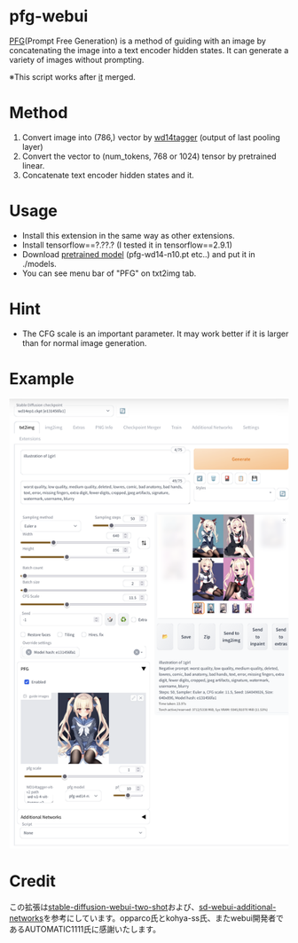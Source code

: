 # pfg-webui
[PFG](https://github.com/laksjdjf/pfg)(Prompt Free Generation) is a method of guiding with an image by concatenating the image into a text encoder hidden states.
It can generate a variety of images without prompting.

※This script works after [it](https://github.com/AUTOMATIC1111/stable-diffusion-webui/pull/8064) merged.

# Method
1. Convert image into (786,) vector by [wd14tagger](https://huggingface.co/SmilingWolf/wd-v1-4-vit-tagger-v2) (output of last pooling layer)
2. Convert the vector to (num_tokens, 768 or 1024) tensor by pretrained linear.
3. Concatenate text encoder hidden states and it.

# Usage
+ Install this extension in the same way as other extensions.
+ Install tensorflow==?.??.? (I tested it in tensorflow==2.9.1)
+ Download [pretrained model](https://huggingface.co/furusu/PFG) (pfg-wd14-n10.pt etc..) and put it in ./models.
+ You can see menu bar of "PFG" on txt2img tab.

# Hint
+ The CFG scale is an important parameter. It may work better if it is larger than for normal image generation.

# Example
![image](example.png)

# Credit
この拡張は[stable-diffusion-webui-two-shot](https://github.com/opparco/stable-diffusion-webui-two-shot)および、[sd-webui-additional-networks](https://github.com/kohya-ss/sd-webui-additional-networks)を参考にしています。opparco氏とkohya-ss氏、またwebui開発者であるAUTOMATIC1111氏に感謝いたします。

